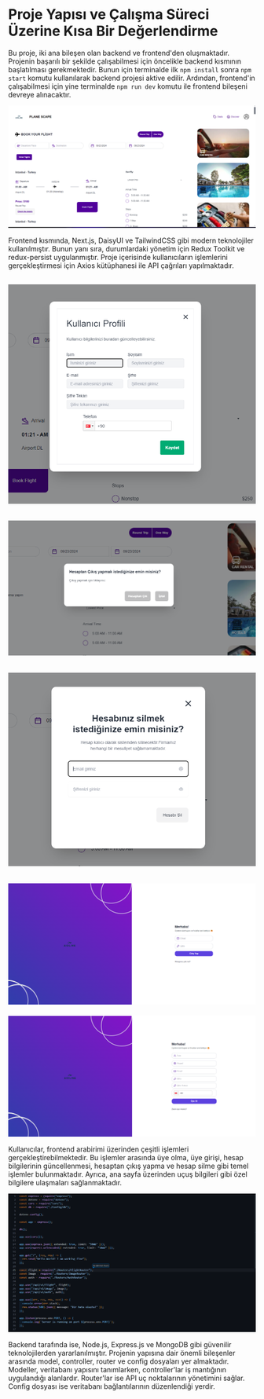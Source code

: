 # Proje Yapısı ve Çalışma Süreci Üzerine Kısa Bir Değerlendirme

Bu proje, iki ana bileşen olan backend ve frontend'den oluşmaktadır. Projenin başarılı bir şekilde çalışabilmesi için öncelikle backend kısmının başlatılması gerekmektedir. Bunun için terminalde ilk `npm install` sonra `npm start` komutu kullanılarak backend projesi aktive edilir. Ardından, frontend'in çalışabilmesi için yine terminalde `npm run dev` komutu ile frontend bileşeni devreye alınacaktır.

![image](Anasayfa.png) <!--  Frontend Bileşenleri -->

Frontend kısmında, Next.js, DaisyUI ve TailwindCSS gibi modern teknolojiler kullanılmıştır. Bunun yanı sıra, durumlardaki yönetim için Redux Toolkit ve redux-persist uygulanmıştır. Proje içerisinde kullanıcıların işlemlerini gerçekleştirmesi için Axios kütüphanesi ile API çağrıları yapılmaktadır.

## ![image](ProfilUpdated.png) <!-- Frontend Bileşenleri -->

## ![image](UserClose.png)

## ![image](AccDelelet.png)

## ![image](Login.png)

![image](register.png)

Kullanıcılar, frontend arabirimi üzerinden çeşitli işlemleri gerçekleştirebilmektedir. Bu işlemler arasında üye olma, üye girişi, hesap bilgilerinin güncellenmesi, hesaptan çıkış yapma ve hesap silme gibi temel işlemler bulunmaktadır. Ayrıca, ana sayfa üzerinden uçuş bilgileri gibi özel bilgilere ulaşmaları sağlanmaktadır.

![image](Backend.png) <!-- Backend Yapısı -->

Backend tarafında ise, Node.js, Express.js ve MongoDB gibi güvenilir teknolojilerden yararlanılmıştır. Projenin yapısına dair önemli bileşenler arasında model, controller, router ve config dosyaları yer almaktadır. Modeller, veritabanı yapısını tanımlarken, controller'lar iş mantığının uygulandığı alanlardır. Router'lar ise API uç noktalarının yönetimini sağlar. Config dosyası ise veritabanı bağlantılarının düzenlendiği yerdir.
